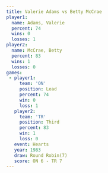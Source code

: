 ```yaml
---
title: Valerie Adams vs Betty McCrae
player1:              
  name: Adams, Valerie
  percent: 74         
  wins: 0             
  losses: 1           
player2:              
  name: McCrae, Betty 
  percent: 83         
  wins: 1             
  losses: 0           
games:
 - player1:        
     team: 'ON'    
     position: Lead
     percent: 74   
     win: 0        
     loss: 1       
   player2:         
     team: 'TR'     
     position: Third
     percent: 83    
     win: 1         
     loss: 0        
   event: Hearts       
   year: 1983          
   draw: Round Robin(7)
   score: ON 6 - TR 7  
---
```

